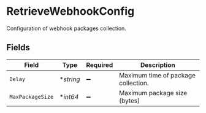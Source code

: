 # RetrieveWebhookConfig

Configuration of webhook packages collection.


## Fields

| Field                               | Type                                | Required                            | Description                         |
| ----------------------------------- | ----------------------------------- | ----------------------------------- | ----------------------------------- |
| `Delay`                             | **string*                           | :heavy_minus_sign:                  | Maximum time of package collection. |
| `MaxPackageSize`                    | **int64*                            | :heavy_minus_sign:                  | Maximum package size (bytes)        |